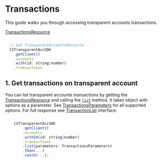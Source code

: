 # Transactions

This guide walks you through accessing transparent accounts transactions.

[TransactionsResource](../lib/transactions.ts#L9)

```javascript

  // Get TransparentAccountsResource
  CSTransparentAccSDK
    .getClient()
    .accounts
    .with(id: string|number)
    .transactions

```

## 1. Get transactions on transparent account

You can list transparent accounts transactions by getting the [TransactionsResource](../lib/transactions.ts#L9) and calling the [`list`](../lib/transactions.ts#L17) method. It takes object with options as a parameter. See [TransactionsParameters](../lib/transactions.ts#L35) for all supported options. For full response see [TransactionList](../lib/transactions.ts#L57) interface.

```javascript

    CSTransparentAccSDK
        .getClient()
        .accounts
        .withId(id: string|number)
        .transactions
        .list(parameters: TransactionsParameters)
        .then(...)
        .catch(...);

```